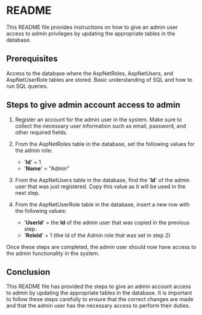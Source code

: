 # README
This README file provides instructions on how to give an admin user access to admin privileges by updating the appropriate tables in the database.

## Prerequisites
Access to the database where the AspNetRoles, AspNetUsers, and AspNetUserRole tables are stored.
Basic understanding of SQL and how to run SQL queries.


## Steps to give admin account access to admin
1. Register an account for the admin user in the system. Make sure to collect the necessary user information such as email, password, and other required fields.

2. From the AspNetRoles table in the database, set the following values for the admin role:
   - '**Id**' = 1
   - '**Name**' = "Admin"

3. From the AspNetUsers table in the database, find the '**Id**' of the admin user that was just registered. Copy this value as it will be used in the next step.

4. From the AspNetUserRole table in the database, insert a new row with the following values:

   - '**UserId**' = the **Id** of the admin user that was copied in the previous step.
   - '**RoleId**' = 1 (the Id of the Admin role that was set in step 2)

Once these steps are completed, the admin user should now have access to the admin functionality in the system.

## Conclusion
This README file has provided the steps to give an admin account access to admin by updating the appropriate tables in the database. It is important to follow these steps carefully to ensure that the correct changes are made and that the admin user has the necessary access to perform their duties.
